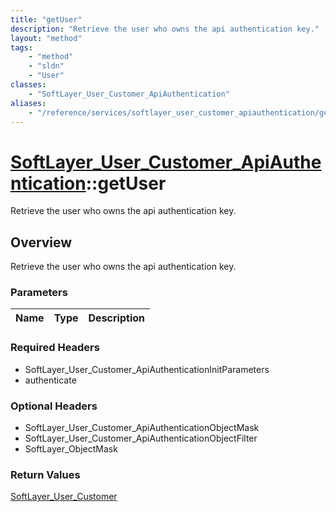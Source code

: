 ```yaml
---
title: "getUser"
description: "Retrieve the user who owns the api authentication key."
layout: "method"
tags:
    - "method"
    - "sldn"
    - "User"
classes:
    - "SoftLayer_User_Customer_ApiAuthentication"
aliases:
    - "/reference/services/softlayer_user_customer_apiauthentication/getUser"
---
```

# [SoftLayer_User_Customer_ApiAuthentication](/reference/services/SoftLayer_User_Customer_ApiAuthentication)::getUser

Retrieve the user who owns the api authentication key.


## Overview 
Retrieve the user who owns the api authentication key.

### Parameters 
|Name | Type | Description |
| --- | --- | --- |


### Required Headers
* SoftLayer_User_Customer_ApiAuthenticationInitParameters
* authenticate

### Optional Headers
* SoftLayer_User_Customer_ApiAuthenticationObjectMask
* SoftLayer_User_Customer_ApiAuthenticationObjectFilter
* SoftLayer_ObjectMask

### Return Values
<a href='/reference/datatypes/SoftLayer_User_Customer'>SoftLayer_User_Customer </a>

